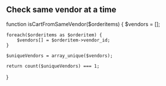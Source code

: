 ## Check same vendor at a time
function isCartFromSameVendor($orderitems) {
    $vendors = [];

    foreach($orderitems as $orderitem) {
        $vendors[] = $orderitem->vendor_id;
    }

    $uniqueVendors = array_unique($vendors);

    return count($uniqueVendors) === 1;
}

